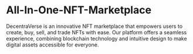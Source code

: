 # All-In-One-NFT-Marketplace
DecentraVerse is an innovative NFT marketplace that empowers users to create, buy, sell, and trade NFTs with ease. Our platform offers a seamless experience, combining blockchain technology and intuitive design to make digital assets accessible for everyone.
